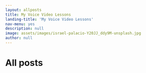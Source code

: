 ```yaml
---
layout: allposts
title: My Voice Video Lessons
landing-title: 'My Voice Video Lessons'
nav-menu: yes
description: null
image: assets/images/israel-palacio-Y20JJ_ddy9M-unsplash.jpg
author: null
---
```


<h1>All posts</h1>
